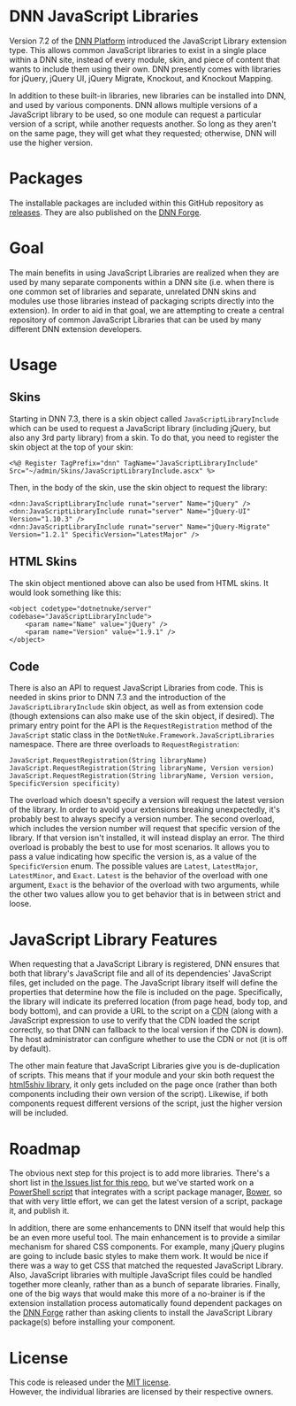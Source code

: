 DNN JavaScript Libraries
===============

Version 7.2 of the [DNN Platform](http://www.dnnsoftware.com) introduced the
JavaScript Library extension type. This allows common JavaScript libraries to 
exist in a single place within a DNN site, instead of every module, skin, and 
piece of content that wants to include them using their own. DNN presently 
comes with libraries for jQuery, jQuery UI, jQuery Migrate, Knockout, and 
Knockout Mapping.

In addition to these built-in libraries, new libraries can be installed into 
DNN, and used by various components.  DNN allows multiple versions of a
JavaScript library to be used, so one module can request a particular version
of a script, while another requests another. So long as they aren't on the same
page, they will get what they requested; otherwise, DNN will use the higher 
version.

Packages
===============

The installable packages are included within this GitHub repository as 
[releases](/EngageSoftware/DNN-JavaScript-Libraries/releases). They are also
published on the [DNN Forge](http://www.dnnsoftware.com/forge).


Goal
===============

The main benefits in using JavaScript Libraries are realized when they are used
by many separate components within a DNN site (i.e. when there is one common 
set of libraries and separate, unrelated DNN skins and modules use those 
libraries instead of packaging scripts directly into the extension). In order
to aid in that goal, we are attempting to create a central repository 
of common JavaScript Libraries that can be used by many different DNN extension
developers. 


Usage
===============

Skins
---------------
Starting in DNN 7.3, there is a skin object called `JavaScriptLibraryInclude`
which can be used to request a JavaScript library (including jQuery, but also
any 3rd party library) from a skin. To do that, you need to register the skin
object at the top of your skin:

    <%@ Register TagPrefix="dnn" TagName="JavaScriptLibraryInclude" Src="~/admin/Skins/JavaScriptLibraryInclude.ascx" %>

Then, in the body of the skin, use the skin object to request the library:

    <dnn:JavaScriptLibraryInclude runat="server" Name="jQuery" />
    <dnn:JavaScriptLibraryInclude runat="server" Name="jQuery-UI" Version="1.10.3" />
    <dnn:JavaScriptLibraryInclude runat="server" Name="jQuery-Migrate" Version="1.2.1" SpecificVersion="LatestMajor" />

HTML Skins
---------------
The skin object mentioned above can also be used from HTML skins.  It would 
look something like this:

    <object codetype="dotnetnuke/server" codebase="JavaScriptLibraryInclude">
        <param name="Name" value="jQuery" />
        <param name="Version" value="1.9.1" />
    </object>
    
Code
---------------
There is also an API to request JavaScript Libraries from code.  This is needed
in skins prior to DNN 7.3 and the introduction of the `JavaScriptLibraryInclude`
skin object, as well as from extension code (though extensions can also make use 
of the skin object, if desired).  The primary entry point for the API is the
`RequestRegistration` method of the `JavaScript` static class in the 
`DotNetNuke.Framework.JavaScriptLibraries` namespace.  There are three overloads
to `RequestRegistration`:

    JavaScript.RequestRegistration(String libraryName)
    JavaScript.RequestRegistration(String libraryName, Version version)
    JavaScript.RequestRegistration(String libraryName, Version version, SpecificVersion specificity)

The overload which doesn't specify a version will request the latest version of
the library. In order to avoid your extensions breaking unexpectedly, it's 
probably best to always specify a version number.  The second overload, which 
includes the version number will request that specific version of the library.
If that version isn't installed, it will instead display an error.  The third
overload is probably the best to use for most scenarios. It allows you to pass
a value indicating how specific the version is, as a value of the 
`SpecificVersion` enum.  The possible values are `Latest`, `LatestMajor`, 
`LatestMinor`, and `Exact`.  `Latest` is the behavior of the overload with one 
argument, `Exact` is the behavior of the overload with two arguments, while the 
other two values allow you to get behavior that is in between strict and loose. 


JavaScript Library Features
===============

When requesting that a JavaScript Library is registered, DNN ensures that 
both that library's JavaScript file and all of its dependencies' JavaScript 
files, get included on the page. The JavaScript library itself will define the
properties that determine how the file is included on the page.  Specifically,
the library will indicate its preferred location (from page head, body top, and
body bottom), and can provide a URL to the script on a 
<abbr title="Content Distribution Network">CDN</abbr> (along with a JavaScript
expression to use to verify that the CDN loaded the script correctly, so that
DNN can fallback to the local version if the CDN is down). The host
administrator can configure whether to use the CDN or not (it is off by 
default).

The other main feature that JavaScript Libraries give you is de-duplication of
scripts.  This means that if your module and your skin both request the 
[html5shiv library](http://www.dnnsoftware.com/forge/html5shiv), it only gets
included on the page once (rather than both components including their own 
version of the script).  Likewise, if both components request different versions
of the script, just the higher version will be included.


Roadmap
===============

The obvious next step for this project is to add more libraries.  There's a 
short list in [the Issues list for this repo](/EngageSoftware/DNN-JavaScript-Libraries/issues),
but we've started work on a [PowerShell script](New-PackageFromBower.psm1) that integrates with a
script package manager, [Bower](http://bower.io/), so that with very
little effort, we can get the latest version of a script, package it, and 
publish it.

In addition, there are some enhancements to DNN itself that would help this be
an even more useful tool. The main enhancement is to provide a similar mechanism
for shared CSS components. For example, many jQuery plugins are going to include
basic styles to make them work. It would be nice if there was a way to get CSS
that matched the requested JavaScript Library.  Also, JavaScript libraries with 
multiple JavaScript files could be handled together more cleanly, rather than as
a bunch of separate libraries.  Finally, one of the big ways that would make 
this more of a no-brainer is if the extension installation process automatically
found dependent packages on the [DNN Forge](http://www.dnnsoftware.com/forge) 
rather than asking clients to install the JavaScript Library package(s) before 
installing your component.

	
License
===============

This code is released under the [MIT license](LICENSE.md).  
However, the individual libraries are licensed by their respective owners.
